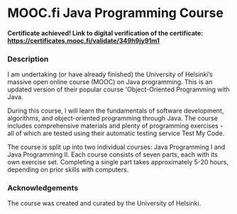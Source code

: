 # **MOOC.fi Java Programming Course**
#### **Certificate achieved!** Link to digital verification of the certificate: https://certificates.mooc.fi/validate/349h9jy91m1

### **Description**
I am undertaking (or have already finished) the University of Helsinki’s massive open online course (MOOC) on Java programming. This is an updated version of their popular course 'Object-Oriented Programming with Java.

During this course, I will learn the fundamentals of software development, algorithms, and object-oriented programming through Java. The course includes comprehensive materials and plenty of programming exercises - all of which are tested using their automatic testing service Test My Code.

The course is split up into two individual courses: Java Programming I and Java Programming II. Each course consists of seven parts, each with its own exercise set. Completing a single part takes approximately 5-20 hours, depending on prior skills with computers. 

### **Acknowledgements**
The course was created and curated by the University of Helsinki. 
